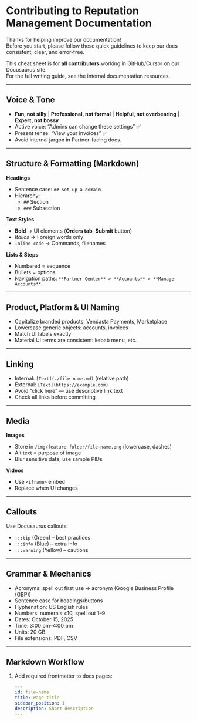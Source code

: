 # Contributing to Reputation Management Documentation

Thanks for helping improve our documentation!  
Before you start, please follow these quick guidelines to keep our docs consistent, clear, and error-free.

This cheat sheet is for **all contributors** working in GitHub/Cursor on our Docusaurus site.  
For the full writing guide, see the internal documentation resources.

---

## Voice & Tone
- **Fun, not silly** | **Professional, not formal** | **Helpful, not overbearing** | **Expert, not bossy**
- Active voice: “Admins can change these settings” ✅
- Present tense: “View your invoices” ✅
- Avoid internal jargon in Partner-facing docs.

---

## Structure & Formatting (Markdown)

**Headings**
- Sentence case: `## Set up a domain`
- Hierarchy:
  - `##` Section
  - `###` Subsection

**Text Styles**
- **Bold** → UI elements (**Orders tab**, **Submit** button)
- *Italics* → Foreign words only
- `Inline code` → Commands, filenames

**Lists & Steps**
- Numbered = sequence
- Bullets = options
- Navigation paths: `**Partner Center** > **Accounts** > **Manage Accounts**`

---

## Product, Platform & UI Naming
- Capitalize branded products: Vendasta Payments, Marketplace
- Lowercase generic objects: accounts, invoices
- Match UI labels exactly
- Material UI terms are consistent: kebab menu, etc.

---

## Linking
- Internal: `[Text](./file-name.md)` (relative path)
- External: `[Text](https://example.com)`
- Avoid “click here” — use descriptive link text
- Check all links before committing

---

## Media

**Images**
- Store in `/img/feature-folder/file-name.png` (lowercase, dashes)
- Alt text = purpose of image
- Blur sensitive data, use sample PIDs

**Videos**
- Use `<iframe>` embed
- Replace when UI changes

---

## Callouts
Use Docusaurus callouts:
- `:::tip` (Green) – best practices
- `:::info` (Blue) – extra info
- `:::warning` (Yellow) – cautions

---

## Grammar & Mechanics
- Acronyms: spell out first use → acronym (Google Business Profile (GBP))
- Sentence case for headings/buttons
- Hyphenation: US English rules
- Numbers: numerals ≥10, spell out 1–9
- Dates: October 15, 2025
- Time: 3:00 pm–4:00 pm
- Units: 20 GB
- File extensions: PDF, CSV

---

## Markdown Workflow
1. Add required frontmatter to docs pages:
   ```yaml
   ---
   id: file-name
   title: Page title
   sidebar_position: 1
   description: Short description
   ---
